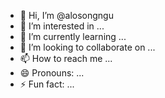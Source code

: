- 👋 Hi, I’m @alosongngu
- 👀 I’m interested in ...
- 🌱 I’m currently learning ...
- 💞️ I’m looking to collaborate on ...
- 📫 How to reach me ...
- 😄 Pronouns: ...
- ⚡ Fun fact: ...

<!---
alosongngu/alosongngu is a ✨ special ✨ repository because its `README.md` (this file) appears on your GitHub profile.
You can click the Preview link to take a look at your changes.
--->
